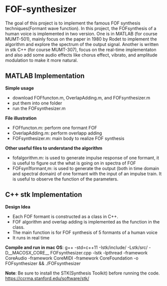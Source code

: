 # FOF-synthesizer
The goal of this project is to implement the famous FOF synthesis techniques(Formant wave function). In this project, the FOFsynthesis of a human voice is implemented in two version. One is in MATLAB (for course MUMT-501), mainly focus on the paper in 1980 by Rodet to implement the algorithm and explore the spectrum of the output signal. Another is written in stk C++ (for course MUMT-307), focus on the real-time implementaton and also add some audio effects like chorus effect, vibrato, and amplitude modulation to make it more natural.

## MATLAB Implementation
**Simple usage**

  - download FOFfuncton.m, OverlapAdding.m, and FOFsynthesizer.m 
  - put them into one folder
  - run the FOFsynthesizer.m 
  
**File illustration**

- FOFfuncton.m: perform one formant FOF
- OverlapAdding.m: perform overlapp adding 
- FOFsynthesizer.m: main body to realize FOF synthesis

**Other useful files to understand the algorithm**
- fofalgorithm.m: is used to generate impulse response of one formant, it is useful to figure out the what is going on in spectra of FOF
- FOFsyn1formant,m: is used to generate the output (both in time domain and spectral domain) of one formant with the input of an impulse train. It is useful to observe the function of the parameters.

## C++ stk Implementation

**Design Idea**
- Each FOF formant is constructed as a class in C++. 
- FOF algorithm and overlap adding is implemented as the function in the class. 
- The main function is for FOF synthesis of 5 formants of a human voice
- It runs in real time

**Compile and run in mac OS**: g++ -std=c++11 -Istk/include/ -Lstk/src/ -D__MACOSX_CORE__ FOFsynthesizer.cpp -lstk -lpthread -framework CoreAudio -framework CoreMIDI -framework CoreFoundation -o FOFsynthesizer && ./FOFsynthesizer

**Note**: Be sure to install the STK(Synthesis Toolkit) before running the code. https://ccrma.stanford.edu/software/stk/
